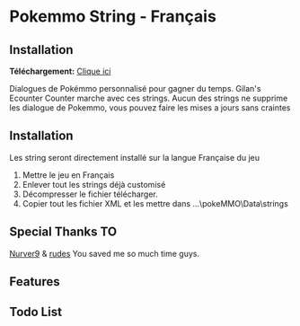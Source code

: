 # Pokemmo String - Français

## Installation

**Téléchargement:** [Clique ici](https://github.com/Laarks/poke-strings/archive/refs/heads/main.zip)

Dialogues de Pokémmo personnalisé pour gagner du temps. Gilan's Ecounter Counter marche avec ces strings. Aucun des strings ne supprime les dialogue de Pokemmo, vous pouvez faire les mises a jours sans craintes

## Installation

Les string seront directement installé sur la langue Française du jeu

1. Mettre le jeu en Français
2. Enlever tout les strings déjà customisé
3. Décompresser le fichier télécharger.
4. Copier tout les fichier XML et les mettre dans ...\pokeMMO\Data\strings

## Special Thanks TO

[Nurver9](https://forums.pokemmo.com/index.php?/topic/150771-docs-localization-files-understanding-syntax-and-load-order/) & [rudes](https://github.com/rudes/PokeStrings/tree/main) You saved me so much time guys.

## Features

## Todo List

